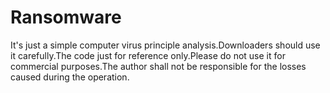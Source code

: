 # Ransomware

It's just a simple computer virus principle analysis.Downloaders should use it carefully.The code just for reference only.Please do not use it for commercial purposes.The author shall not be responsible for the losses caused during the operation.
